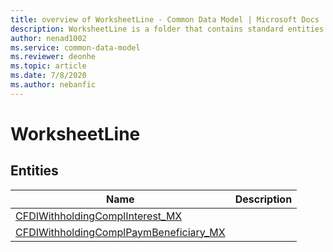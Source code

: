 ```yaml
---
title: overview of WorksheetLine - Common Data Model | Microsoft Docs
description: WorksheetLine is a folder that contains standard entities related to the Common Data Model.
author: nenad1002
ms.service: common-data-model
ms.reviewer: deonhe
ms.topic: article
ms.date: 7/8/2020
ms.author: nebanfic
---
```


# WorksheetLine


## Entities

|Name|Description|
|---|---|
|[CFDIWithholdingComplInterest_MX](CFDIWithholdingComplInterest_MX.md)||
|[CFDIWithholdingComplPaymBeneficiary_MX](CFDIWithholdingComplPaymBeneficiary_MX.md)||
